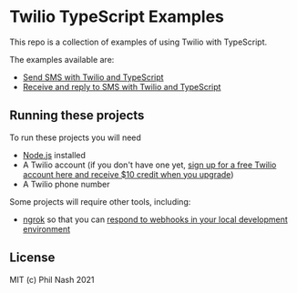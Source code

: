 # Twilio TypeScript Examples

This repo is a collection of examples of using Twilio with TypeScript.

The examples available are:

* [Send SMS with Twilio and TypeScript](./send-sms/)
* [Receive and reply to SMS with Twilio and TypeScript](./receive-sms)

## Running these projects

To run these projects you will need

* [Node.js](https://nodejs.org/en/) installed
* A Twilio account (if you don't have one yet, [sign up for a free Twilio account here and receive $10 credit when you upgrade](https://twil.io/philnash))
* A Twilio phone number

Some projects will require other tools, including:

* [ngrok](https://ngrok.com/) so that you can [respond to webhooks in your local development environment](https://www.twilio.com/blog/2015/09/6-awesome-reasons-to-use-ngrok-when-testing-webhooks.html)

## License

MIT (c) Phil Nash 2021